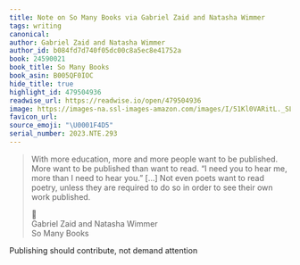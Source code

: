 ```yaml
---
title: Note on So Many Books via Gabriel Zaid and Natasha Wimmer
tags: writing
canonical:
author: Gabriel Zaid and Natasha Wimmer
author_id: b084fd7d740f05dc00c8a5ec8e41752a
book: 24590021
book_title: So Many Books
book_asin: B005QF0IOC
hide_title: true
highlight_id: 479504936
readwise_url: https://readwise.io/open/479504936
image: https://images-na.ssl-images-amazon.com/images/I/51Kl0VARitL._SL200_.jpg
favicon_url:
source_emoji: "\U0001F4D5"
serial_number: 2023.NTE.293
---
```

> With more education, more and more people want to be published. More want to be published than want to read. “I need you to hear me, more than I need to hear you.” […] Not even poets want to read poetry, unless they are required to do so in order to see their own work published.
> <div class="quoteback-footer"><div class="quoteback-avatar"><span class="mini-emoji"> 📕</span></div><div class="quoteback-metadata"><div class="metadata-inner"><span style="display:none">FROM:</span><div aria-label="Gabriel Zaid and Natasha Wimmer" class="quoteback-author"> Gabriel Zaid and Natasha Wimmer</div><div aria-label="So Many Books" class="quoteback-title"> So Many Books</div></div></div></div>

Publishing should contribute, not demand attention